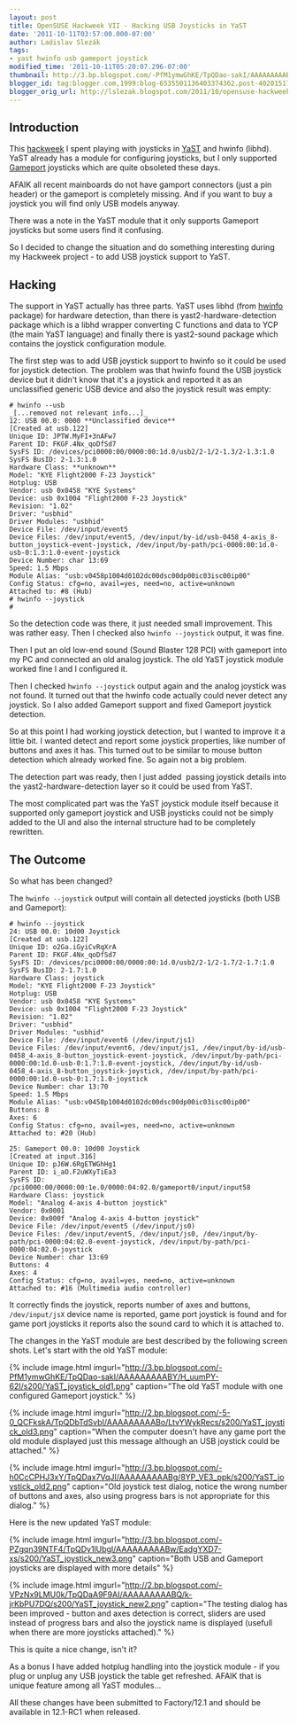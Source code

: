 ```yaml
---
layout: post
title: OpenSUSE Hackweek VII - Hacking USB Joysticks in YaST
date: '2011-10-11T03:57:00.000-07:00'
author: Ladislav Slezák
tags:
- yast hwinfo usb gameport joystick
modified_time: '2011-10-11T05:20:07.296-07:00'
thumbnail: http://3.bp.blogspot.com/-PfM1ymwGhKE/TpQDao-sakI/AAAAAAAAABY/H_uumPY-62I/s72-c/YaST_joystick_old1.png
blogger_id: tag:blogger.com,1999:blog-6535501136403374362.post-4020151796715603823
blogger_orig_url: http://lslezak.blogspot.com/2011/10/opensuse-hackweek-vii-hacking-usb.html
---
```


## Introduction

This [hackweek](http://en.opensuse.org/Portal:Hackweek) I spent playing with
joysticks in [YaST](http://en.opensuse.org/Portal:YaST) and hwinfo (libhd).
YaST already has a module for configuring joysticks, but I only supported
[Gameport](http://en.wikipedia.org/wiki/Gameport) joysticks which are quite
obsoleted these days.  

AFAIK all recent mainboards do not have gamport connectors (just a pin header)
or the gameport is completely missing. And if you want to buy a joystick you
will find only USB models anyway.  

There was a note in the YaST module that it only supports Gameport joysticks but
some users find it confusing.  

So I decided to change the situation and do something interesting during my
Hackweek project - to add USB joystick support to YaST.  

## Hacking

The support in YaST actually has three parts. YaST uses libhd (from
[hwinfo](https://gitorious.org/opensuse/hwinfo) package) for hardware detection,
than there is yast2-hardware-detection package which is a libhd wrapper
converting C functions and data to YCP (the main YaST language) and finally
there is yast2-sound package which contains the joystick configuration module.  

The first step was to add USB joystick support to hwinfo so it could be used for
joystick detection. The problem was that hwinfo found the USB joystick device
but it didn't know that it's a joystick and reported it as an unclassified
generic USB device and also the joystick result was empty:  

```
# hwinfo --usb  
_[...removed not relevant info...]_  
12: USB 00.0: 0000 **Unclassified device**  
[Created at usb.122]  
Unique ID: JPTW.MyFI+3nAFw7  
Parent ID: FKGF.4Nx_qoDfSd7  
SysFS ID: /devices/pci0000:00/0000:00:1d.0/usb2/2-1/2-1.3/2-1.3:1.0  
SysFS BusID: 2-1.3:1.0  
Hardware Class: **unknown**  
Model: "KYE Flight2000 F-23 Joystick"  
Hotplug: USB  
Vendor: usb 0x0458 "KYE Systems"  
Device: usb 0x1004 "Flight2000 F-23 Joystick"  
Revision: "1.02"  
Driver: "usbhid"  
Driver Modules: "usbhid"  
Device File: /dev/input/event5  
Device Files: /dev/input/event5, /dev/input/by-id/usb-0458_4-axis_8-button_joystick-event-joystick, /dev/input/by-path/pci-0000:00:1d.0-usb-0:1.3:1.0-event-joystick  
Device Number: char 13:69  
Speed: 1.5 Mbps  
Module Alias: "usb:v0458p1004d0102dc00dsc00dp00ic03isc00ip00"  
Config Status: cfg=no, avail=yes, need=no, active=unknown  
Attached to: #8 (Hub)  
# hwinfo --joystick  
#  
```

So the detection code was there, it just needed small improvement. This was
rather easy. Then I checked also `hwinfo --joystick` output, it was fine.  

Then I put an old low-end sound (Sound Blaster 128 PCI) with gameport into my PC
and connected an old analog joystick. The old YaST joystick module worked fine I
and I configured it.  

Then I checked `hwinfo --joystick` output again and the analog joystick was not
found. It turned out that the hwinfo code actually could never detect any
joystick. So I also added Gameport support and fixed Gameport joystick
detection.  

So at this point I had working joystick detection, but I wanted to improve it a
little bit. I wanted detect and report some joystick properties, like number of
buttons and axes it has. This turned out to be similar to mouse button detection
which already worked fine. So again not a big problem.  

The detection part was ready, then I just added  passing joystick details into
the yast2-hardware-detection layer so it could be used from YaST.  

The most complicated part was the YaST joystick module itself because it
supported only gameport joystick and USB joysticks could not be simply added to
the UI and also the internal structure had to be completely rewritten.  

## The Outcome

So what has been changed?  

The `hwinfo --joystick` output will contain all detected joysticks (both USB and
Gameport):  

```
# hwinfo --joystick   
24: USB 00.0: 10d00 Joystick
[Created at usb.122]  
Unique ID: o2Ga.iGyiCvRqXrA  
Parent ID: FKGF.4Nx_qoDfSd7  
SysFS ID: /devices/pci0000:00/0000:00:1d.0/usb2/2-1/2-1.7/2-1.7:1.0  
SysFS BusID: 2-1.7:1.0  
Hardware Class: joystick  
Model: "KYE Flight2000 F-23 Joystick"  
Hotplug: USB  
Vendor: usb 0x0458 "KYE Systems"  
Device: usb 0x1004 "Flight2000 F-23 Joystick"  
Revision: "1.02"  
Driver: "usbhid"  
Driver Modules: "usbhid"  
Device File: /dev/input/event6 (/dev/input/js1)
Device Files: /dev/input/event6, /dev/input/js1, /dev/input/by-id/usb-0458_4-axis_8-button_joystick-event-joystick, /dev/input/by-path/pci-0000:00:1d.0-usb-0:1.7:1.0-event-joystick, /dev/input/by-id/usb-0458_4-axis_8-button_joystick-joystick, /dev/input/by-path/pci-0000:00:1d.0-usb-0:1.7:1.0-joystick  
Device Number: char 13:70  
Speed: 1.5 Mbps  
Module Alias: "usb:v0458p1004d0102dc00dsc00dp00ic03isc00ip00"  
Buttons: 8  
Axes: 6  
Config Status: cfg=no, avail=yes, need=no, active=unknown  
Attached to: #20 (Hub)  

25: Gameport 00.0: 10d00 Joystick
[Created at input.316]  
Unique ID: pJ6W.6RgETWGhHg1  
Parent ID: i_aO.F2uWXyTiEa3  
SysFS ID: /pci0000:00/0000:00:1e.0/0000:04:02.0/gameport0/input/input58  
Hardware Class: joystick
Model: "Analog 4-axis 4-button joystick"  
Vendor: 0x0001   
Device: 0x000f "Analog 4-axis 4-button joystick"  
Device File: /dev/input/event5 (/dev/input/js0)
Device Files: /dev/input/event5, /dev/input/js0, /dev/input/by-path/pci-0000:04:02.0-event-joystick, /dev/input/by-path/pci-0000:04:02.0-joystick  
Device Number: char 13:69  
Buttons: 4  
Axes: 4  
Config Status: cfg=no, avail=yes, need=no, active=unknown  
Attached to: #16 (Multimedia audio controller)
```

It correctly finds the joystick, reports number of axes and buttons,
`/dev/input/jsX` device name is reported, game port joystick is found and for
game port joysticks it reports also the sound card to which it is attached to.  

The changes in the YaST module are best described by the following screen shots.
Let's start with the old YaST module:  

{% include image.html
  imgurl="http://3.bp.blogspot.com/-PfM1ymwGhKE/TpQDao-sakI/AAAAAAAAABY/H_uumPY-62I/s200/YaST_joystick_old1.png"
  caption="The old YaST module with one configured Gameport joystick." %}

{% include image.html
  imgurl="http://2.bp.blogspot.com/-5-0_QCFkskA/TpQDbTdSvbI/AAAAAAAAABo/LtvYWykRecs/s200/YaST_joystick_old3.png"
  caption="When the computer doesn't have any game port the old module displayed just this message although an USB joystick could be attached." %}

{% include image.html
  imgurl="http://3.bp.blogspot.com/-h0CcCPHJ3xY/TpQDax7VqJI/AAAAAAAAABg/8YP_VE3_ppk/s200/YaST_joystick_old2.png"
  caption="Old joystick test dialog, notice the wrong number of buttons and axes, also
using progress bars is not appropriate for this dialog." %}

Here is the new updated YaST module:  

{% include image.html
  imgurl="http://3.bp.blogspot.com/-PZgqn39NTF4/TpQDy1lUbgI/AAAAAAAAABw/EadgYXD7-xs/s200/YaST_joystick_new3.png"
  caption="Both USB and Gameport joysticks are displayed with more details" %}

  {% include image.html
    imgurl="http://2.bp.blogspot.com/-VPzNx9LMU0k/TpQDaA9F9AI/AAAAAAAAABQ/k-jrKbPU7DQ/s200/YaST_joystick_new2.png"
    caption="The testing dialog has been improved - button and axes detection is correct,
sliders are used instead of progress bars and also the joystick name is
displayed (usefull when there are more joysticks attached)." %}

This is quite a nice change, isn't it?  

As a bonus I have added hotplug handling into the joystick module - if you plug
or unplug any USB joystick the table get refreshed. AFAIK that is unique feature
among all YaST modules...  

All these changes have been submitted to Factory/12.1 and should be available
in 12.1-RC1 when released.